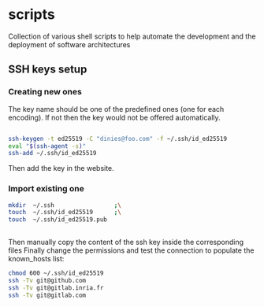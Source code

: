 # scripts
Collection of various shell scripts to help automate the development and the deployment of software architectures


## SSH keys setup 
### Creating new ones
The key name should be one of the predefined ones (one for each encoding).
If not then the key would not be offered automatically.
```bash

ssh-keygen -t ed25519 -C "dinies@foo.com" -f ~/.ssh/id_ed25519
eval "$(ssh-agent -s)"
ssh-add ~/.ssh/id_ed25519
```
Then add the key in the website.

### Import existing one
```bash
mkdir  ~/.ssh                 ;\
touch  ~/.ssh/id_ed25519      ;\
touch  ~/.ssh/id_ed25519.pub
  
```
Then manually copy the content of the ssh key inside the corresponding files
Finally change the permissions and test the connection to populate the known\_hosts list:

```bash
chmod 600 ~/.ssh/id_ed25519	      
ssh -Tv git@github.com	      
ssh -Tv git@gitlab.inria.fr
ssh -Tv git@gitlab.com
```
